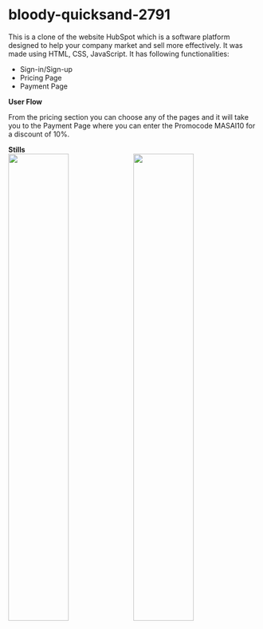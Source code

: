 # bloody-quicksand-2791
This is a clone of the website HubSpot which is a software platform designed to help your company market and sell more effectively. 
It was made using HTML, CSS, JavaScript.
It has following functionalities:
<ul>
  <li> Sign-in/Sign-up</li>
  <li> Pricing Page</li>
  <li> Payment Page</li>
</ul>

<b> User Flow</b>
<p> From the pricing section you can choose any of the pages and it will take you to the Payment Page where you can enter the Promocode MASAI10 for a discount of 10%.</p>
<b> Stills</b>
<div>
  <img src="https://lh3.googleusercontent.com/nHRzdPgt7uGlSpJfeZp0TGZrHSxDsN5uN4mgnbBJ5L4IOZce67W1Rvl4820QoUcJuFA=w2400" width="49%">
  <img src="https://lh5.googleusercontent.com/dMowd2TpR55HySaXJ6NCxgNisYIeQGg5PJIsq2dsoIbOjTrOvCqLXOtuixEd6epAB68=w2400" width="49%">
</div>
